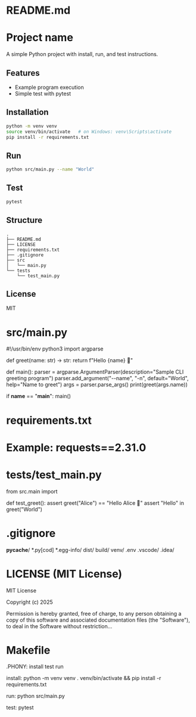 # README.md
# Project name

A simple Python project with install, run, and test instructions. 

## Features
- Example program execution
- Simple test with pytest

## Installation
```bash
python -m venv venv
source venv/bin/activate   # on Windows: venv\Scripts\activate
pip install -r requirements.txt
```

## Run
```bash
python src/main.py --name "World"
```

## Test
```bash
pytest
```

## Structure
```
.
├── README.md
├── LICENSE
├── requirements.txt
├── .gitignore
├── src
│   └── main.py
└── tests
    └── test_main.py
```

## License
MIT


# src/main.py
#!/usr/bin/env python3
import argparse

def greet(name: str) -> str:
    return f"Hello {name} 👋"

def main():
    parser = argparse.ArgumentParser(description="Sample CLI greeting program")
    parser.add_argument("--name", "-n", default="World", help="Name to greet")
    args = parser.parse_args()
    print(greet(args.name))

if __name__ == "__main__":
    main()


# requirements.txt
# Example: requests==2.31.0


# tests/test_main.py
from src.main import 

def test_greet():
    assert greet("Alice") == "Hello Alice 👋"
    assert "Hello" in greet("World")


# .gitignore
__pycache__/
*.py[cod]
*.egg-info/
dist/
build/
venv/
.env
.vscode/
.idea/


# LICENSE (MIT License)
MIT License

Copyright (c) 2025

Permission is hereby granted, free of charge, to any person obtaining a copy 
of this software and associated documentation files (the "Software"), to deal
in the Software without restriction...

# Makefile
.PHONY: install test run

install:
	python -m venv venv
	. venv/bin/activate && pip install -r requirements.txt

run:
	python src/main.py

test:
	pytest
